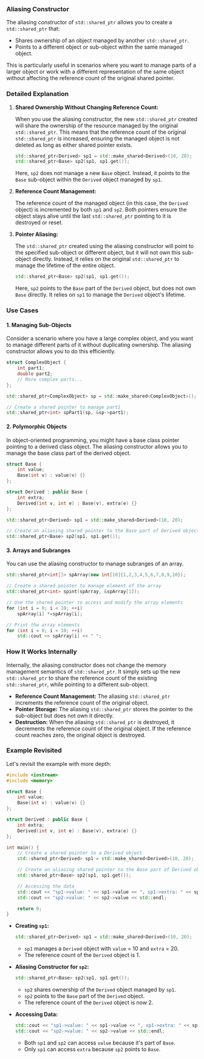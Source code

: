 ### Aliasing Constructor

The aliasing constructor of `std::shared_ptr` allows you to create a `std::shared_ptr` that:

- Shares ownership of an object managed by another `std::shared_ptr`.
- Points to a different object or sub-object within the same managed object.

This is particularly useful in scenarios where you want to manage parts of a larger object or work with a different representation of the same object without affecting the reference count of the original shared pointer.

### Detailed Explanation

1. **Shared Ownership Without Changing Reference Count:**

   When you use the aliasing constructor, the new `std::shared_ptr` created will share the ownership of the resource managed by the original `std::shared_ptr`. This means that the reference count of the original `std::shared_ptr` is increased, ensuring the managed object is not deleted as long as either shared pointer exists.

   ```cpp
   std::shared_ptr<Derived> sp1 = std::make_shared<Derived>(10, 20);
   std::shared_ptr<Base> sp2(sp1, sp1.get());
   ```

   Here, `sp2` does not manage a new `Base` object. Instead, it points to the `Base` sub-object within the `Derived` object managed by `sp1`.

2. **Reference Count Management:**

   The reference count of the managed object (in this case, the `Derived` object) is incremented by both `sp1` and `sp2`. Both pointers ensure the object stays alive until the last `std::shared_ptr` pointing to it is destroyed or reset.

3. **Pointer Aliasing:**

   The `std::shared_ptr` created using the aliasing constructor will point to the specified sub-object or different object, but it will not own this sub-object directly. Instead, it relies on the original `std::shared_ptr` to manage the lifetime of the entire object.

   ```cpp
   std::shared_ptr<Base> sp2(sp1, sp1.get());
   ```

   Here, `sp2` points to the `Base` part of the `Derived` object, but does not own `Base` directly. It relies on `sp1` to manage the `Derived` object's lifetime.

### Use Cases

#### 1. Managing Sub-Objects

Consider a scenario where you have a large complex object, and you want to manage different parts of it without duplicating ownership. The aliasing constructor allows you to do this efficiently.

```cpp
struct ComplexObject {
    int part1;
    double part2;
    // More complex parts...
};

std::shared_ptr<ComplexObject> sp = std::make_shared<ComplexObject>();

// Create a shared pointer to manage part1
std::shared_ptr<int> spPart1(sp, &sp->part1);
```

#### 2. Polymorphic Objects

In object-oriented programming, you might have a base class pointer pointing to a derived class object. The aliasing constructor allows you to manage the base class part of the derived object.

```cpp
struct Base {
    int value;
    Base(int v) : value(v) {}
};

struct Derived : public Base {
    int extra;
    Derived(int v, int e) : Base(v), extra(e) {}
};

std::shared_ptr<Derived> sp1 = std::make_shared<Derived>(10, 20);

// Create an aliasing shared pointer to the Base part of Derived object
std::shared_ptr<Base> sp2(sp1, sp1.get());
```

#### 3. Arrays and Subranges

You can use the aliasing constructor to manage subranges of an array.

```cpp
std::shared_ptr<int[]> spArray(new int[10]{1,2,3,4,5,6,7,8,9,10});

// Create a shared pointer to manage element of the array
std::shared_ptr<int> spint(spArray, &spArray[1]);

// Use the shared pointer to access and modify the array elements
for (int i = 0; i < 10; ++i)
    spArray[i] *=spArray[i];

// Print the array elements
for (int i = 0; i < 10; ++i)
    std::cout << spArray[i] << " ";
```

### How It Works Internally

Internally, the aliasing constructor does not change the memory management semantics of `std::shared_ptr`. It simply sets up the new `std::shared_ptr` to share the reference count of the existing `std::shared_ptr`, while pointing to a different sub-object.

- **Reference Count Management:** The aliasing `std::shared_ptr` increments the reference count of the original object.
- **Pointer Storage:** The aliasing `std::shared_ptr` stores the pointer to the sub-object but does not own it directly.
- **Destruction:** When the aliasing `std::shared_ptr` is destroyed, it decrements the reference count of the original object. If the reference count reaches zero, the original object is destroyed.

### Example Revisited

Let's revisit the example with more depth:

```cpp
#include <iostream>
#include <memory>

struct Base {
    int value;
    Base(int v) : value(v) {}
};

struct Derived : public Base {
    int extra;
    Derived(int v, int e) : Base(v), extra(e) {}
};

int main() {
    // Create a shared pointer to a Derived object
    std::shared_ptr<Derived> sp1 = std::make_shared<Derived>(10, 20);

    // Create an aliasing shared pointer to the Base part of Derived object
    std::shared_ptr<Base> sp2(sp1, sp1.get());

    // Accessing the data
    std::cout << "sp1->value: " << sp1->value << ", sp1->extra: " << sp1->extra << std::endl;
    std::cout << "sp2->value: " << sp2->value << std::endl;

    return 0;
}
```

- **Creating `sp1`:**

  ```cpp
  std::shared_ptr<Derived> sp1 = std::make_shared<Derived>(10, 20);
  ```

  - `sp1` manages a `Derived` object with `value` = 10 and `extra` = 20.
  - The reference count of the `Derived` object is 1.

- **Aliasing Constructor for `sp2`:**

  ```cpp
  std::shared_ptr<Base> sp2(sp1, sp1.get());
  ```

  - `sp2` shares ownership of the `Derived` object managed by `sp1`.
  - `sp2` points to the `Base` part of the `Derived` object.
  - The reference count of the `Derived` object is now 2.

- **Accessing Data:**
  ```cpp
  std::cout << "sp1->value: " << sp1->value << ", sp1->extra: " << sp1->extra << std::endl;
  std::cout << "sp2->value: " << sp2->value << std::endl;
  ```
  - Both `sp1` and `sp2` can access `value` because it's part of `Base`.
  - Only `sp1` can access `extra` because `sp2` points to `Base`.
